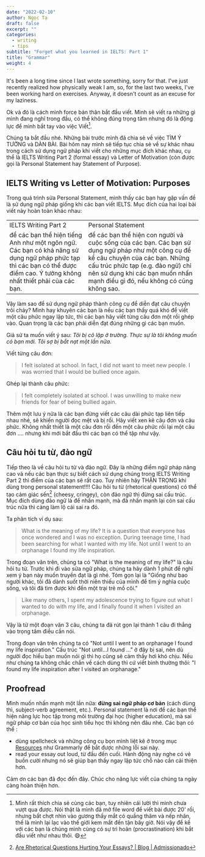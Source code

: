 ```yaml
---
date: "2022-02-10"
author: Ngọc Tạ
draft: false
excerpt: ""
categories:
  - writing
  - tips
subtitle: "Forget what you learned in IELTS: Part 1"
title: "Grammar"
weight: 4
---
```


It's been a long time since I last wrote something, sorry for that.
I've just recently realized how physically weak I am, so, for the last two weeks, I've been working hard on exercises.
Anyway, it doesn't count as an excuse for my laziness. 

Ok và đó là cách mình force bản thân bắt đầu viết.
Mình sẽ viết ra những gì mình đang nghĩ trong đầu, có thể không đúng trọng tâm nhưng đó là động lực để mình bắt tay vào việc Viết[^1].
 

[^1]: Mình rất thích chia sẻ cùng các bạn, tuy nhiên cái lười thì mình chưa vượt qua được.
    Nói thật là mình đã mở file word để viết bài được 20' rồi, nhưng bất chợt nhìn vào gương thấy mắt có quầng thâm và nếp nhăn, thế là mình lại lạc vào thế giới kem mắt đến tận bây giờ.
    Nói vậy để kể với các bạn là chúng mình cùng có sự trì hoãn (procrastination) khi bắt đầu viết như nhau thôi.
    :smile:

Chúng ta bắt đầu nhé.
Những bài trước mình đã chia sẻ về việc TÌM Ý TƯỞNG và DÀN BÀI. Bài hôm nay mình sẽ tiếp tục chia sẻ về sự khác nhau trong cách sử dụng ngữ pháp khi viết cho những mục đích khác nhau, cụ thể là IELTS Writing Part 2 (formal essay) và Letter of Motivation (còn được gọi là Personal Statement hay Statement of Purpose).

## IELTS Writing vs Letter of Motivation: Purposes

Trong quá trình sửa Personal Statement, mình thấy các bạn hay gặp vấn đề là sử dụng ngữ pháp giống khi các bạn viết IELTS.
Mục đích của hai loại bài viết này hoàn toàn khác nhau:

|                                                                                                                                                                            |                                                                                                                                                                                                                                                           |
|-----------------------------|-------------------------------------------|
| IELTS Writing Part 2                                                                                                                                                       | Personal Statement                                                                                                                                                                                                                                        |
| để các bạn thể hiện tiếng Anh như một ngôn ngữ. Các bạn có khả năng sử dụng ngữ pháp phức tạp thì các bạn có thể được điểm cao. Ý tưởng không nhất thiết phải của các bạn. | để các bạn thể hiện con người và cuộc sống của các bạn. Các bạn sử dụng ngữ pháp như một công cụ để kể câu chuyện của các bạn. Những cấu trúc phức tạp (e.g. đảo ngữ) chỉ nên sử dụng khi các bạn muốn nhấn mạnh điều gì đó, nếu không có cũng không sao. |

Vậy làm sao để sử dụng ngữ pháp thành công cụ để diễn đạt câu chuyện trôi chảy?
Mình hay khuyên các bạn là nếu các bạn thấy quá khó để viết một câu phức ngay lập tức, thì các bạn hãy viết từng câu đơn một rồi ghép vào.
Quan trọng là các bạn phải diễn đạt đúng những gì các bạn muốn.

Giả sử ta muốn viết ý sau: *Tôi bị cô lập ở trường. Thực sự là tôi không muốn có bạn mới. Tôi sợ bị bắt nạt một lần nữa.*

Viết từng câu đơn:

> I felt isolated at school.
> In fact, I did not want to meet new people.
> I was worried that I would be bullied once again.

Ghép lại thành câu phức:

> I felt completely isolated at school.
> I was unwilling to make new friends for fear of being bullied again. 

Thêm một lưu ý nữa là các bạn đừng viết các câu dài phức tạp liên tiếp nhau nhé, sẽ khiến người đọc mệt và bị rối.
Hãy viết xen kẽ câu đơn và câu phức.
Không nhất thiết là một câu đơn rồi đến một câu phức rồi lại một câu đơn ....
nhưng khi mới bắt đầu thì các bạn có thể tập như vậy.

## Câu hỏi tu từ, đảo ngữ

Tiếp theo là về câu hỏi tu từ và đảo ngữ.
Đây là những điểm ngữ pháp nâng cao và nếu các bạn thực sự biết cách sử dụng chúng trong IELTS Writing Part 2 thì điểm của các bạn sẽ rất cao.
Tuy nhiên hãy THẬN TRỌNG khi dùng trong personal statement!!!!
Câu hỏi tu từ (rhetorical questions) có thể tạo cảm giác sến[^2] (cheesy, cringey), còn đảo ngữ thì đừng sai cấu trúc.
Mục đích dùng đảo ngữ là để nhấn mạnh, mà đã nhấn mạnh lại còn sai cấu trúc nữa thì càng làm lộ cái sai ra đó.

[^2]: [Are Rhetorical Questions Hurting Your Essays? \| Blog \| Admissionado](https://admissionado.com/blog/college/asking-rhetorical-questions-in-essays/)

Ta phân tích ví dụ sau:

> What is the meaning of my life?
> It is a question that everyone has once wondered and I was no exception.
> During teenage time, I had been searching for what I wanted with my life.
> Not until I went to an orphanage I found my life inspiration.

Trong đoạn văn trên, chúng ta có "What is the meaning of my life?" là câu hỏi tu từ.
Trước khi đi vào sửa ngữ pháp, chúng ta hãy dành 1 phút để nghĩ xem ý bạn này muốn truyền đạt là gì nhé.
Tóm gọn lại là "Giống như bao người khác, tôi đã dành suốt thời niên thiếu của mình để tìm ý nghĩa cuộc sống, và tôi đã tìm được khi đến một trại trẻ mồ côi."

> Like many others, I spent my adolescence trying to figure out what I wanted to do with my life, and I finally found it when I visited an orphanage.

Vậy là từ một đoạn văn 3 câu, chúng ta đã rút gọn lại thành 1 câu đi thẳng vào trọng tâm điều cần nói. 

Trong đoạn văn trên chúng ta có "Not until I went to an orphanage I found my life inspiration." Cấu trúc "Not until...I found ..." ở đây bị sai, nên dù người đọc hiểu bạn muốn nói gì thì họ cũng sẽ cảm thấy hơi khó chịu.
Nếu như chúng ta không chắc chắn về cách dùng thì cứ viết bình thường thôi: "I found my life inspiration after I visited an orphanage."

## Proofread

Mình muốn nhấn mạnh một lần nữa: **đừng sai ngữ pháp cơ bản** (cách dùng thì, subject-verb agreement, etc.).
Personal statement là nơi để các bạn thể hiện năng lực học tập trong môi trường đại học (higher education), mà sai ngữ pháp cơ bản của học sinh tiểu học thì không nên đâu nhé.
Các bạn có thể :

-   dùng spellcheck và những công cụ bọn mình liệt kê ở trong mục [Resources](../../../resources/bunch-of-links/) như Grammarly để bắt được những lỗi sai này.
-   read your essay out loud, từ đầu đến cuối. Hành động này nghe có vẻ buồn cười nhưng nó sẽ giúp bạn thấy ngay lập tức chỗ nào cần cải thiện hơn.

Cảm ơn các bạn đã đọc đến đây.
Chúc cho năng lực viết của chúng ta ngày càng hoàn thiện hơn.
